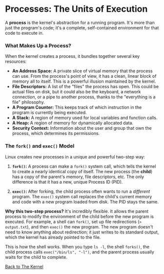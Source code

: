 # Processes: The Units of Execution

A **process** is the kernel's abstraction for a running program. It's more than just the program's code; it's a complete, self-contained environment for that code to execute in.

### What Makes Up a Process?

When the kernel creates a process, it bundles together several key resources:

*   **An Address Space:** A private slice of virtual memory that the process can use. From the process's point of view, it has a clean, linear block of memory all to itself. This is a powerful illusion maintained by the kernel.
*   **File Descriptors:** A list of the "files" the process has open. This could be actual files on disk, but it could also be the keyboard, a network connection, or a pipe to another process, thanks to the "everything is a file" philosophy.
*   **A Program Counter:** This keeps track of which instruction in the program is currently being executed.
*   **A Stack:** A region of memory used for local variables and function calls.
*   **A Heap:** A region of memory for dynamically allocated data.
*   **Security Context:** Information about the user and group that own the process, which determines its permissions.

### The `fork()` and `exec()` Model

Linux creates new processes in a unique and powerful two-step way:

1.  **`fork()`:** A process can make a `fork()` system call, which tells the kernel to create a nearly identical copy of itself. The new process (the **child**) has a copy of the parent's memory, file descriptors, etc. The only difference is that it has a new, unique Process ID (PID).

2.  **`exec()`:** After forking, the child process often wants to run a *different* program. The `exec()` system call replaces the child's current memory and code with a new program loaded from disk. The PID stays the same.

**Why this two-step process?** It's incredibly flexible. It allows the parent process to modify the environment of the child before the new program is executed. For example, a shell can `fork()`, set up file redirections (`> output.txt`), and then `exec()` the new program. The new program doesn't need to know anything about redirection; it just writes to its standard output, which the kernel has already pointed to the file.

This is how the shell works. When you type `ls -l`, the shell `forks()`, the child process calls `exec("/bin/ls", "-l")`, and the parent process usually waits for the child to complete.

[Back to The Kernel](./index.md)
